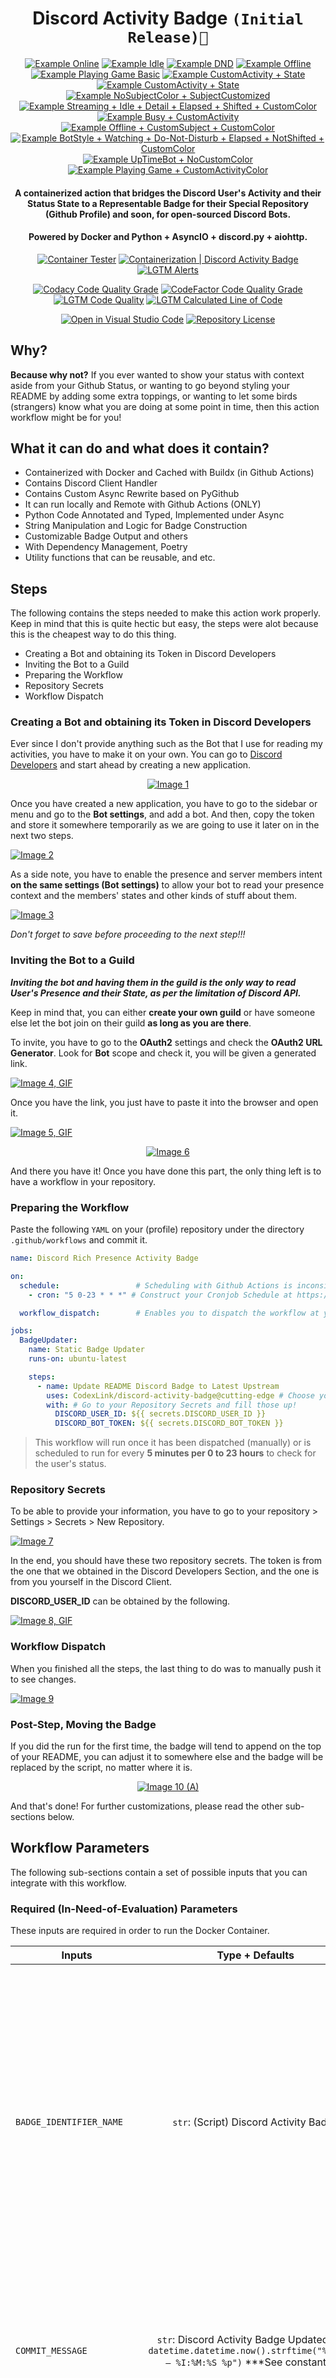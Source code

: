 <div align="center">
<h1> Discord Activity Badge <code>(Initial Release)🌇</code></h1>
  
  
[![Example Online](https://badgen.net/badge/Discord%20Activity/Currently%20Online/green?icon=discord)](https://github.com/CodexLink/discord-activity-badge)
[![Example Idle](https://badgen.net/badge/Discord%20Activity/Currently%20Idle/yellow?icon=discord)](https://github.com/CodexLink/discord-activity-badge)
[![Example DND](https://badgen.net/badge/Discord%20Activity/Do%20Not%20Disturb/red?icon=discord)](https://github.com/CodexLink/discord-activity-badge)
[![Example Offline](https://badgen.net/badge/Discord%20Activity/Currently%20Offline/black?icon=discord)](https://github.com/CodexLink/discord-activity-badge)
[![Example Playing Game Basic](https://badgen.net/badge/Discord%20Activity/Playing%20Honkai%20Impact%203,%206%20hours%20elapsed./green?icon=discord)](https://github.com/CodexLink/discord-activity-badge)
[![Example CustomActivity + State](https://badgen.net/badge/Discord%20Activity/Doing%20something%20for%20fun./purple?icon=discord&labelColor=red)](https://github.com/CodexLink/discord-activity-badge)
[![Example CustomActivity + State](https://badgen.net/badge/Currently%20Busy/Managing%20and%20Observing%20Crypto.../purple?icon=discord&labelColor=red)](https://github.com/CodexLink/discord-activity-badge)
[![Example NoSubjectColor + SubjectCustomized](https://badgen.net/badge/Currently%20Away/Doing%20something%20for%20fun./yellow?icon=discord)](https://github.com/CodexLink/discord-activity-badge)
[![Example Streaming + Idle + Detail + Elapsed + Shifted + CustomColor](https://badgen.net/badge/Currently%20Streaming/Visual%20Studio%20Code,%20Debugging%20entrypoint.py:1390,%2069%20minutes%20passed%20by./FA037F?icon=discord&labelColor=purple)](https://github.com/CodexLink/discord-activity-badge)
[![Example Busy + CustomActivity](https://badgen.net/badge/Currently%20Busy/Visual%20Studio%20Code,%20Editing%20README.md:115:124%20%28187%29/yellow?icon=discord&labelColor=red)](https://github.com/CodexLink/discord-activity-badge)
[![Example Offline + CustomSubject + CustomColor](https://badgen.net/badge/My%20Status/Currently%20Offline%20At%20This%20Point%20of%20Time./red?icon=discord)](https://github.com/CodexLink/discord-activity-badge)
[![Example BotStyle + Watching + Do-Not-Disturb + Elapsed + NotShifted + CustomColor](https://badgen.net/badge/Watching%20Data/Client%20WebSocket%20Server,%20Servicing%20People%20for%20about%201024%20Minutes!/blue?icon=discord&labelColor=green)](https://github.com/CodexLink/discord-activity-badge)
[![Example UpTimeBot + NoCustomColor](https://badgen.net/badge/ServerClient%20Discord/Currently%20Online.%20Servicing%202019%20Servers%20for%2089%20hours!/orange?icon=discord)](https://github.com/CodexLink/discord-activity-badge) <!-- ! I'm not sure if this is possible with the Bot's Presence. Will further investigate later. -->
[![Example Playing Game + CustomActivityColor](https://badgen.net/badge/Currently%20Playing%20Game/Honkai%20Impact%203,%206%20hours%20elapsed./CA8216?icon=discord&labelColor=green)](https://github.com/CodexLink/discord-activity-badge)

<h4>A containerized action that bridges the Discord User's Activity and their Status State to a Representable Badge for their Special Repository (Github Profile) and soon, for open-sourced Discord Bots.</h4>
<h4><b>Powered by Docker and Python + AsyncIO + discord.py + aiohttp.</b></h4>

[![Container Tester](https://github.com/CodexLink/discord-activity-badge/actions/workflows/docker_test.yml/badge.svg)](https://github.com/CodexLink/discord-activity-badge/actions/workflows/docker_test.yml)
[![Containerization | Discord Activity Badge](https://github.com/CodexLink/discord-activity-badge/actions/workflows/docker_deploy.yml/badge.svg)](https://github.com/CodexLink/discord-activity-badge/actions/workflows/docker_deploy.yml)
[![LGTM Alerts](https://badgen.net/lgtm/alerts/g/CodexLink/discord-activity-badge/python?icon=lgtm&label=LGTM%20Alerts)](https://lgtm.com/projects/g/CodexLink/discord-activity-badge)

[![Codacy Code Quality Grade](https://badgen.net/codacy/grade/42fcd1c143464a288522e236f929b1a8/latest?icon=codacy&label=Codacy%20Code%20Quality)](https://app.codacy.com/gh/CodexLink/discord-activity-badge/dashboard)
[![CodeFactor Code Quality Grade](https://img.shields.io/codefactor/grade/github/CodexLink/discord-activity-badge/latest?label=CodeFactor%20Code%20Quality&logo=codefactor)](https://www.codefactor.io/repository/github/codexlink/discord-activity-badge)
[![LGTM Code Quality](https://badgen.net/lgtm/grade/g/CodexLink/discord-activity-badge/python?icon=lgtm&label=LGTM%20Code%20Quality)](https://lgtm.com/projects/g/CodexLink/discord-activity-badge)
[![LGTM Calculated Line of Code](https://badgen.net/lgtm/lines/g/CodexLink/discord-activity-badge/python?icon=lgtm&label=Code%20Lines%20%28Python%29)](https://lgtm.com/projects/g/CodexLink/discord-activity-badge)

[![Open in Visual Studio Code](https://open.vscode.dev/badges/open-in-vscode.svg)](https://open.vscode.dev/CodexLink/discord-activity-badge/)
[![Repository License](https://img.shields.io/badge/Repo%20License-Apache%20License%202.0-blueviolet)](https://github.com/CodexLink/discord-activity-badge/blob/main/LICENSE)

</div>

## Why?

**Because why not?** If you ever wanted to show your status with context aside from your Github Status, or wanting to go beyond styling your README by adding some extra toppings, or wanting to let some birds (strangers) know what you are doing at some point in time, then this action workflow might be for you!

## What it can do and what does it contain?

* Containerized with Docker and Cached with Buildx (in Github Actions)
* Contains Discord Client Handler
* Contains Custom Async Rewrite based on PyGithub
* It can run locally and Remote with Github Actions (ONLY)
* Python Code Annotated and Typed, Implemented under Async
* String Manipulation and Logic for Badge Construction
* Customizable Badge Output and others
* With Dependency Management, Poetry
* Utility functions that can be reusable, and etc.

## Steps

The following contains the steps needed to make this action work properly. Keep in mind that this is quite hectic but easy, the steps were alot because this is the cheapest way to do this thing.

* Creating a Bot and obtaining its Token in Discord Developers
* Inviting the Bot to a Guild
* Preparing the Workflow
* Repository Secrets
* Workflow Dispatch

### Creating a Bot and obtaining its Token in Discord Developers

Ever since I don't provide anything such as the Bot that I use for reading my activities, you have to make it on your own. You can go to [Discord Developers](https://discord.com/developers/) and start ahead by creating a new application.

<div align="center">
  
[![Image 1](https://github.com/CodexLink/discord-activity-badge/blob/latest/img/1.png)](https://github.com/CodexLink/discord-activity-badge/)

</div>
  
Once you have created a new application, you have to go to the sidebar or menu and go to the **Bot settings**, and add a bot. And then, copy the token and store it somewhere temporarily as we are going to use it later on in the next two steps.

[![Image 2](https://github.com/CodexLink/discord-activity-badge/blob/latest/img/2.gif)](https://github.com/CodexLink/discord-activity-badge/)

As a side note, you have to enable the presence and server members intent **on the same settings (Bot settings)** to allow your bot to read your presence context and the members' states and other kinds of stuff about them.

[![Image 3](https://github.com/CodexLink/discord-activity-badge/blob/latest/img/3.png)](https://github.com/CodexLink/discord-activity-badge/)

*Don't forget to save before proceeding to the next step!!!*

### Inviting the Bot to a Guild

***Inviting the bot and having them in the guild is the only way to read User's Presence and their State, as per the limitation of Discord API.***

Keep in mind that, you can either **create your own guild** or have someone else let the bot join on their guild **as long as you are there**.

To invite, you have to go to the **OAuth2** settings and check the **OAuth2 URL Generator**. Look for **Bot** scope and check it, you will be given a generated link.

[![Image 4, GIF](https://github.com/CodexLink/discord-activity-badge/blob/latest/img/4.gif)](https://github.com/CodexLink/discord-activity-badge/)

Once you have the link, you just have to paste it into the browser and open it.

[![Image 5, GIF](https://github.com/CodexLink/discord-activity-badge/blob/latest/img/5.gif)](https://github.com/CodexLink/discord-activity-badge/)

<div align="center">

[![Image 6](https://github.com/CodexLink/discord-activity-badge/blob/latest/img/6.png)](https://github.com/CodexLink/discord-activity-badge/)

</div>
  
And there you have it! Once you have done this part, the only thing left is to have a workflow in your repository.

### Preparing the Workflow

Paste the following `YAML` on your (profile) repository under the directory `.github/workflows` and commit it.

``` yaml
name: Discord Rich Presence Activity Badge

on:
  schedule:                 # Scheduling with Github Actions is inconsistent.
    - cron: "5 0-23 * * *" # Construct your Cronjob Schedule at https://crontab.guru/.

  workflow_dispatch:        # Enables you to dispatch the workflow at your click.

jobs:
  BadgeUpdater:
    name: Static Badge Updater
    runs-on: ubuntu-latest

    steps:
      - name: Update README Discord Badge to Latest Upstream
        uses: CodexLink/discord-activity-badge@cutting-edge # Choose your own version by picking a tag or a branch name.
        with: # Go to your Repository Secrets and fill those up!
          DISCORD_USER_ID: ${{ secrets.DISCORD_USER_ID }}
          DISCORD_BOT_TOKEN: ${{ secrets.DISCORD_BOT_TOKEN }}

```

> This workflow will run once it has been dispatched (manually) or is scheduled to run for every **5 minutes per 0 to 23 hours** to check for the user's status.

### Repository Secrets

To be able to provide your information, you have to go to your repository > Settings > Secrets > New Repository.

[![Image 7](https://github.com/CodexLink/discord-activity-badge/blob/latest/img/7.png)](https://github.com/CodexLink/discord-activity-badge/)

In the end, you should have these two repository secrets. The token is from the one that we obtained in the Discord Developers Section, and the one is from you yourself in the Discord Client.

**DISCORD_USER_ID** can be obtained by the following.

[![Image 8, GIF](https://github.com/CodexLink/discord-activity-badge/blob/latest/img/8.gif)](https://github.com/CodexLink/discord-activity-badge/)

### Workflow Dispatch

When you finished all the steps, the last thing to do was to manually push it to see changes.

[![Image 9](https://github.com/CodexLink/discord-activity-badge/blob/latest/img/9.png)](https://github.com/CodexLink/discord-activity-badge/)

### Post-Step, Moving the Badge

If you did the run for the first time, the badge will tend to append on the top of your README, you can adjust it to somewhere else and the badge will be replaced by the script, no matter where it is.

<div align="center">

[![Image 10 (A)](https://github.com/CodexLink/discord-activity-badge/blob/latest/img/A.png)](https://github.com/CodexLink/discord-activity-badge/)

</div>

And that's done! For further customizations, please read the other sub-sections below.

## Workflow Parameters

The following sub-sections contain a set of possible inputs that you can integrate with this workflow.

### Required (In-Need-of-Evaluation) Parameters

These inputs are required in order to run the Docker Container.

 Inputs   | Type + Defaults   | Description
 -------- | :---------------: | --------------------------------------
`BADGE_IDENTIFIER_NAME` | `str`: (Script) Discord Activity Badge | The name of the badge (in markdown form) that will be utilized to replace the badge state side's contents. If the identifier does not exist, it will proceed to create a new one and append it on the top of your README. **You must arrange it right after.**
`COMMIT_MESSAGE` | `str`: Discord Activity Badge Updated as of `datetime.datetime.now().strftime("%m/%d/%y — %I:%M:%S %p")` ***See constants.py | The commit message that will be invoked in the commit context when there's are some changes to push.
`DISCORD_BOT_TOKEN` | `str` (**Required**) | The token of your bot from Discord's Developer Page. Note that, you have to use your own bot! Go check [Discord Developers](https://discord.com/developers/).
`DISCORD_USER_ID` | `int` (**Required**) | An integer ID used to identify you in Discord.
`PROFILE_REPOSITORY` | `str`: `GITHUB_ACTOR/GITHUB_ACTOR` | The repository from where the commits will be pushed. Fill this up when you are indirectly deploying the script under a different repository.
`URL_TO_REDIRECT_ON_CLICK` | `str`: `PROFILE_REPOSITORY` value. | The URL to point when the badge has been clicked.
`WORKFLOW_TOKEN` | `str` (**Required**) | The token of the Github Workflow Instance used to authenticate commits deployed by the script. Fill this up if you want to test locally so that you aren't going to be rate limited. **Using user-generated token can give 5000 API requests**!

> Parameters that are `required` have to be explicitly stated in the workflow. Otherwise, it will lead to an error.
> Regardless of the `types`, it will be resolved by the script, this is just an indicator that those will be explicitly converted to what has been told here.

### Optional Parameters

These inputs are optional and have the capability to override the display of the badge and the commit message. Allowing extensibility and customization that allows you to render multiple ways of designing your badge.

#### Colors and Intentions

If you wanna change how things should be delivered (context) and how they should look like (color), then this set of parameters will help you modify the way how it looks. Keep in mind that the labels `[n]` in the parameters is a number, and is corresponding to a set of choices. Please check the options under the table.

| Parameters    | Description + Result |
| :-----------: | :------------------: |
`str` `[1]_STRING` *Note*: **Each state (as options) is almost the same context from output to choices.** | Overrides `Discord Activity` (Subject String) **and** User State with the state of `Playing`, `Watching`, and `Listening` with ***custom strings***; this avoids making the status longer and balanced. If this is a `CustomActivity`, it will append User's State **[Online, Idle, DND, Offline]** instead. </br></br> [![Demo #1](https://badgen.net/badge/Currently%20Playing/Visual%20Studio%20Code/green?icon=discord)](https://github.com/CodexLink/discord-activity-badge/)
`str` `[2]_STATUS_STRING` *Note*: **Please check fallback_values in elements/constants.py** | Overrides the status output in ***online / idle / dnd / offline*** states. </br></br> [![Demo #2](https://badgen.net/badge/Discord%20Activity/Current%20Away-From-Keyboard/yellow?icon=discord)](https://github.com/CodexLink/discord-activity-badge)
`str` `[1]_COLOR` *Note*:***HEX RGB only*** | Renders status badge color whenever there's a certain activity. Which renders the user's state color in the subject, if a certain activity has color specified. Leaving these settings by default (None) will result to render the user's state color. **See example of `APPEND_STATE_ON_SUBJECT`**. That should ignore `SHIFT_STATE_ACTIVITY_COLOR` if that is the case. </br></br> [![Demo #3](https://badgen.net/badge/Currently%20Streaming/Visual%20Studio%20Code/purple?icon=discord&labelColor=green)](https://github.com/CodexLink/discord-activity-badge)
`str` `[2]_STATUS_COLOR` *Note*: ***HEX RGB only*** | Overrides the status color when the user is in ***online / idle / dnd / offline*** states. </br></br> [![Demo #3](https://badgen.net/badge/Discord%20Activity/Currently%20Offline/D103FA?icon=discord)](https://github.com/CodexLink/discord-activity-badge)
`str` `STATIC_SUBJECT_STRING` *Defaults to*: **None** | Statically declare a certain string to display on the subject. If declared, ***[]_ACTIVITY_STRING and []_STATUS_STRING*** will be ignored. </br></br> [![Demo #4](https://badgen.net/badge/Discord%20Activity/Playing%20Honkai%20Impact%203/green?icon=discord)](https://github.com/CodexLink/discord-activity-badge)

> 1. Options: ***CUSTOM_ACTIVITY***, ***GAME_ACTIVITY***, ***RICH_PRESENCE***, ***STREAM_ACTIVITY***, and ***SPOTIFY_ACTIVITY***.
> 2. Options: ***ONLINE***, ***IDLE***, ***DND***, and ***OFFLINE***.

*I separated the options along with the parameter to avoid confusion while reading it.*

#### Context

Whenever you want to change the context of the badge, you can use this set of parameters for extending the context or shorten it.

| Parameters    | Description + Result (If there's any)
| :-----------: | :------------------:
`str` `PREFERRED_PRESENCE_CONTEXT` *Options*: *[***DETAILS***, STATE, CONTEXT_DISABLED]* | Overrides additional information to append in the badge. So far, only `DETAILS` and `STATE` are allowed to be appended since it shows the other context of the application.
`str` `TIME_DISPLAY_OUTPUT` *Options*: *[TIME_DISABLED, HOURS, **HOURS_MINUTE**, MINUTES, SECONDS]* | Appends time (based on preference) after the application name or the detail of the activity when `APPEND_PRESENCE_CONTEXT` is **True**. </br></br> [![Demo #6](https://badgen.net/badge/Currently%20Playing/Visual%20Studio%20Code,%206%20hours%20Elapsed./green?icon=discord)](https://github.com/CodexLink/discord-activity-badge)
`str` `TIME_DISPLAY_ELAPSED_OVERRIDE_STRING` *Defaults to*: **elapsed.** | Overrides the string appended whenever the time is displayed for elapsed. This is effective only when SHOW_TIME_DURATION is **True**. </br></br> [![Demo #7](https://badgen.net/badge/Currently%20Playing/Visual%20Studio%20Code,%206%20hours%20and%20counting./green?icon=discord)](https://github.com/CodexLink/discord-activity-badge)
`str` `TIME_DISPLAY_REMAINING_OVERRIDE_STRING` *Defaults to*: **remaining.** | Overrides the string appended whenever the time is displayed for remaining. This is effective only when `TIME_TO_DISPLAY` is **True**. </br></br> [![Demo #8](https://badgen.net/badge/Currently%20Playing/Visual%20Studio%20Code,%206%20hours%209%20minutes%20to%20finish./green?icon=discord)](https://github.com/CodexLink/discord-activity-badge)
`bool` `TIME_DISPLAY_SHORTHAND` *Defaults to*: **False** | Displays the time with **hours** and **minutes** shorthanded to **h** and **m**. </br></br> [![Demo #9](https://badgen.net/badge/Currently%20Playing/Visual%20Studio%20Code,%206%20h./green?icon=discord)](https://github.com/CodexLink/discord-activity-badge)

#### Preferences

| Parameters  | Description + Result
| :-----------: | :----------------:
`str` `PREFERRED_ACTIVITY_TO_DISPLAY` *Options*: *[CUSTOM_ACTIVITY, GAME_ACTIVITY, **RICH_PRESENCE**, STREAM_ACTIVITY, SPOTIFY_ACTIVITY]* | Renders a particular activity as a prioritized activity. If the preferred activity does not exist, it will render any activity by default. **There will be no demo since it only picks what activity should be displayed.**
`bool` `SHIFT_STATE_ACTIVITY_COLORS` *Defaults to*: **False** | Interchange state and activity colors. This is useful only if you want to retain your state color position even though `APPEND_STATE_ON_SUBJECT` is true. [![Demo #11](https://badgen.net/badge/Currently%20Streaming/Visual%20Studio%20Code/green?icon=discord&labelColor=purple)](https://github.com/CodexLink/discord-activity-badge)
`str (char)` `SPOTIFY_INCLUDE_ALBUM_PLAYLIST_NAME` *Defaults to*: **False** | Displays the album or the playlist from where the song is being played. **Enabling this will keep the badge long enough to capture one whole line of the README!** [![Demo #12](https://badgen.net/badge/Listening%20to/Spotify%2C%20Otsukimi%20PARTY%20HARD%20feat.%20%E3%81%AA%E3%81%AA%E3%81%B2%E3%82%89%20by%20t%2Bpazolite%3B%20Nanahira%20%28KAKATTEKOYEAH%21%21%21%21%29%20%7C%200%3A02%3A48%20of%200%3A04%3A09?color=61d800&labelColor=1db954&icon=discord)](https://github.com/CodexLink/CodexLink)
`str (char)` `STATUS_CONTEXT_SEPERATOR` *Defaults to*: **`,`** | The character/s that separates the context of every status elements. Keep note that, once you declared a value on this parameter, it will automatically add space from both ends to ensure that the content displays properly. If otherwise, the script will do the spacing on its own. [![Demo #13](https://badgen.net/badge/Currently%20Playing/Visual%20Studio%20Code%20%7C%20Idling%20In%20Workspace%20%7C%207%20hours%20elapsed./green?icon=discord&labelColor=yellow)](https://github.com/CodexLink/discord-activity-badge)

**You got some ideas or did I miss something out? Please generate an issue or PR (if you have declared it on your own), and we will talk about it.**

> For more information on how the script renders the badge based on preferences, please check the **badge.py**.

#### Development Parameters

When developing, there are other fields that shouldn't be used in the first place. Though they are helpful if you are planning to contribute or replicate the project.

| Parameters    | Type        | Default     | Description
| -----------   | ----------- | ----------- | -----------
| `IS_DRY_RUN`  | `bool` | `False` | Runs the usual process but it doesn't commit changes.

> The list does seem to contain only one parameter. Worry not, there will be more parameters to be introduced in the future!

## Credits

Here contains a list of resources that I have used in any form that contributed to the development of this repository.

### Used Libraries and Technologies

* [argparse](https://docs.python.org/3/library/argparse.html) — Parser for command-line options, arguments and sub-commands.
* [ast](https://docs.python.org/3/library/argparse.html) — Parser for command-line options, arguments and sub-commands.
* [aiohttp](https://github.com/aio-libs/aiohttp) — Asynchronous HTTP client/server framework for asyncio and Python.
* [asyncio](https://docs.python.org/3/library/asyncio.html) — is a library to write concurrent code using the async/await syntax (Asynchronous I/O).
* [Badgen.net](https://badgen.net) — Fast badge generating service.
* [base64](https://docs.python.org/3/library/base64.html) — Base16, Base32, Base64, Base85 Data Encodings.
* [black](https://github.com/psf/black) — The uncompromising Python code formatter.
* [Discord.py](https://github.com/Rapptz/discord.py) — An API wrapper for Discord written in Python.
* [Docker](https://www.docker.com/) — Empowering App Development for Developers
* [datetime](https://docs.python.org/3/library/datetime.html) — Basic date and time types.
* [discord.py-stubs](https://github.com/bryanforbes/discord.py-stubs) — Literally Discord.py Stubs for `typing` library.
* [enum](https://docs.python.org/3/library/enum.html) — Support for enumerations.
* [flake8](https://github.com/PyCQA/flake8) — flake8 is a python tool that glues together pycodestyle, pyflakes, mccabe, and third-party plugins to check the style and quality of some python code.
* [logging](https://docs.python.org/3/library/logging.html) — Logging facility for Python.
* [mypy](https://github.com/python/mypy) — Optional static typing for Python 3 and 2 (PEP 484).
* [urllib3](https://github.com/urllib3/urllib3) — Python HTTP library with thread-safe connection pooling, file post support, user friendly, and more.
* [os](https://docs.python.org/3/library/os.html) — Miscellaneous operating system interfaces.
* [Poetry](https://github.com/python-poetry/poetry) — Python dependency management and packaging made easy.
* [Python](https://www.python.org/) — an interpreted high-level general-purpose programming language.
* [Pythex](https://pythex.org/) — FIrst regular expression checker that I have used.
* [python-dotenv](https://github.com/theskumar/python-dotenv) — Get and set values in your .env file in local and production servers. 🎉
* [Regex101](https://regex101.com/) — One of the second regular expression checkers.
* [re](https://docs.python.org/3/library/re.html) — Regular expression operations.
* [sys](https://docs.python.org/3/library/sys.html) — System-specific parameters and functions.
* [time](https://docs.python.org/3/library/time.html) — Time access and conversions.
* [typing](https://docs.python.org/3/library/typing.html) — Support for type hints.
* [urllib](https://docs.python.org/3/library/urllib.html#module-urllib) — URL handling modules.
* [Visual Studio Code](https://code.visualstudio.com/) — Code editing. Redefined.

### Special Thanks

The following were the ones who inspired me and gave me confidence for making this pet project possible.

* [jacobtomlinson/python-container-action](https://github.com/jacobtomlinson/python-container-action) — A template for creating GitHub Actions in Python.
* [athul/waka-readme](https://github.com/athul/waka-readme) — Wakatime Weekly Metrics on your Profile Readme.
* <https://dev.to/dtinth/caching-docker-builds-in-github-actions-which-approach-is-the-fastest-a-research-18ei>
* <https://github.com/dtinth/github-actions-docker-layer-caching-poc> -> <https://github.com/sagikazarmark/github-actions-docker-layer-caching-poc>

### Other Resources

Keep in mind that most of these resources have been used for references and were not used for copy-pasting code! Also, it's worth noting that the **links may be unsorted**.

#### Articles or Guides

* <https://blog.baeke.info/2021/04/09/building-a-github-action-with-docker/>
* <https://pythonspeed.com/articles/base-image-python-docker-images/>
* <https://sodocumentation.net/regex/topic/9852/substitutions-with-regular-expressions>

#### Questions (Unsorted)

Some of the questions here were snipped. They will redirect you to the answer.

* <https://stackoverflow.com/questions/36342899/asyncio-ensure-future-vs-baseeventloop-create-task-vs-simple-coroutine>
* <https://stackoverflow.com/questions/66381035/docker-buildx-error-rpc-error-code-unknown-desc-server-message-insuffici>
* <https://stackoverflow.com/a/41766306/5353223>
* <https://stackoverflow.com/questions/41351346/python-asyncio-task-list-generation-without-executing-the-method>
* <https://stackoverflow.com/a/49710946/5353223>
* <https://stackoverflow.com/questions/3603502/prevent-creating-new-attributes-outside-init>
* <https://stackoverflow.com/a/18472142/5353223>
* <https://stackoverflow.com/a/624939/5353223>
* <https://stackoverflow.com/a/41766306/5353223>
* <https://stackoverflow.com/a/11743262/5353223>
* <https://stackoverflow.com/questions/9437726/how-to-get-the-value-of-a-variable-given-its-name-in-a-string>
* <https://stackoverflow.com/a/18470628/5353223>
* <https://stackoverflow.com/a/51191130/5353223>
* <https://stackoverflow.com/a/65359924/5353223>
* <https://stackoverflow.com/questions/33128325/how-to-set-class-attribute-with-await-in-init.
* <https://stackoverflow.com/questions/9575409/calling-parent-class-init-with-multiple-inheritance-whats-the-right-way/55583282>
* <https://stackoverflow.com/questions/14007545/python-regex-instantly-replace-groups>
* <https://stackoverflow.com/questions/15340582/python-extract-pattern-matches>
* <https://stackoverflow.com/a/606199/5353223>
* <https://stackoverflow.com/a/27529806/5353223>
* <https://stackoverflow.com/a/22636121/5353223>
* <https://stackoverflow.com/a/5096669/5353223>

#### Sites

* <https://crontab.guru/>
* <https://www.epochconvert.com/>
* <https://material.io/design/color/the-color-system.html#tools-for-picking-colors>
* <https://regex101.com/>

**I would like to thank those who asked and those who answered a particular question (for Questions), and to the repository and articles that describe the problem, which leads me to a certain direction, resulting in solving it.**

## License

```text
  Copyright 2021 Janrey "CodexLink" Licas

  Licensed under the Apache License, Version 2.0 (the "License");
  you may not use this file except in compliance with the License.
  You may obtain a copy of the License at

  http://www.apache.org/licenses/LICENSE-2.0
```

You may see the [LICENSE.md](https://github.com/CodexLink/discord-rich-presence-activity-badge/blob/main/LICENSE) file for more information.
